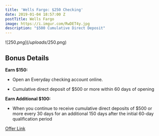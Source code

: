 ```yaml
---
title: 'Wells Fargo: $250 Checking'
date: 2019-01-04 18:57:00 Z
postTitle: Wells Fargo
image: https://i.imgur.com/RwDET4y.jpg
description: "$500 Cumulative Direct Deposit"
---
```


![$250.png](/uploads/$250.png)

## **Bonus Details**

**Earn $150:**

* Open an Everyday checking account online.

* Cumulative direct deposit of $500 or more within 60 days of opening

**Earn Additional $100:**

* When you continue to receive cumulative direct deposits of $500 or more every 30 days for an additional 150 days after the initial 60-day qualification period

[Offer Link](https://www.wellsfargo.com/jump/checking/fall-prospect-iboffer/)